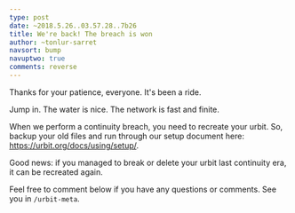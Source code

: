 ```yaml
---
type: post
date: ~2018.5.26..03.57.28..7b26
title: We're back! The breach is won
author: ~tonlur-sarret
navsort: bump
navuptwo: true
comments: reverse
---
```


Thanks for your patience, everyone. It's been a ride.

Jump in. The water is nice. The network is fast and finite.

When we perform a continuity breach, you need to recreate your urbit. So, backup your old files and run through our setup document here: ​https://urbit.org/docs/using/setup/. 

Good news: if you managed to break or delete your urbit last continuity era, it can be recreated again.

Feel free to comment below if you have any questions or comments. See you in `/urbit-meta`.